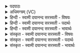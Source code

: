 <details><summary>पदपाठः</summary>

सह॑सा। जा॒तान्। प्र। नु॒द॒। नः॒। स॒पत्ना॒निति॑ स॒ऽपत्ना॑न्। प्रति॑। अजा॑तान्। जा॒त॒वे॒द॒ इति॑ जातऽवेदः। नु॒द॒स्व॒। अधि॑। नः॒। ब्रू॒हि॒। सु॒म॒न॒स्यमा॑न॒ इति॑ सुऽमन॒स्यमा॑नः। व॒यम्। स्या॒म॒। प्र। नु॒द॒। नः॒। स॒पत्ना॒निति॑ स॒ऽपत्ना॑न्। २।
</details>

<details><summary>अधिमन्त्रम् (VC)</summary>

- अग्निर्देवता
- परमेष्ठी ऋषिः
- भुरिक् त्रिष्टुप्
- धैवतः
</details>

<details><summary>हिन्दी - स्वामी दयानन्द सरस्वती  - विषयः</summary>

फिर भी वही पूर्वोक्त विषय अगले मन्त्र में कहा है ॥
</details>

<details><summary>हिन्दी - स्वामी दयानन्द सरस्वती  - पदार्थः</summary>

पदार्थान्वयभाषाः -  हे (जातवेदः) प्रकृष्ट ज्ञान को प्राप्त हुए राजन् ! आप (नः) हमारे (सहसा) बल के सहित (जातान्) प्रसिद्ध हुए (सपत्नान्) शत्रुओं को (प्रणुद) जीतिये और उन (प्रति) (अजातान्) युद्ध में छिपे हुए शत्रुओं के सेवक मित्रभाव से प्रसिद्धों को (नुदस्व) पृथक् कीजिये तथा (सुमनस्यमानः) अच्छे प्रकार विचारते हुए आप (नः) हमारे लिये (अधिब्रूहि) अधिकता से विजय के विधान का उपदेश कीजिये (वयम्) हम लोग आप के सहायक (स्याम) होवें, जिन (नः) हमारे (सपत्नान्) विरोध में प्रवृत्त सम्बन्धियों को आप (प्रणुद) मारें, उन को हम लोग भी मारें ॥२ ॥
</details>

<details><summary>हिन्दी - स्वामी दयानन्द सरस्वती  - भावार्थः</summary>

भावार्थभाषाः -  राजा को चाहिये कि जो राज्य के सेवक शत्रुओं के निवारण करने में यथाशक्ति प्रयत्न न करें उन को अच्छे प्रकार दण्ड देवे और जो अपने सहायक हों, उन का सत्कार करें ॥२ ॥
</details>

<details><summary>संस्कृत - स्वामी दयानन्द सरस्वती  - विषयः</summary>

पुनस्तमेव विषयमाह ॥
</details>

<details><summary>संस्कृत - स्वामी दयानन्द सरस्वती  - पदार्थः</summary>

पदार्थान्वयभाषाः -  हे जातवेदस्त्वं नः सहसा जातान् सपत्नान् प्रणुद। तान् प्रत्यजातान् नुदस्व। सुमनस्यमानस्त्वं नोऽधि ब्रूहि। वयं तव सहायाः स्याम। यान्नः सपत्नान् त्वं प्रणुद तान् वयमपि प्रणुदेम ॥२ ॥
</details>

<details><summary>संस्कृत - स्वामी दयानन्द सरस्वती  - भावार्थः</summary>

भावार्थभाषाः -  ये राजभृत्याः शत्रुनिवारणे यथाशक्ति न प्रयतन्ते ते सम्यग्दण्ड्याः। ये स्वसहायाः स्युस्तान् राजा सत्कुर्यात् ॥२ ॥
</details>